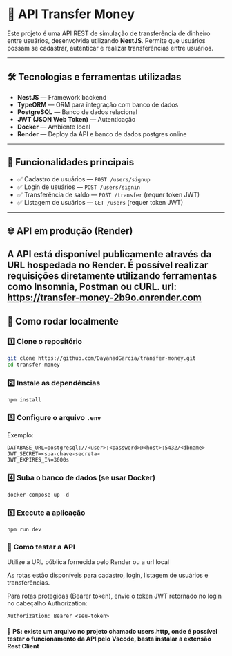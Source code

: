 # 🚀 API Transfer Money

Este projeto é uma API REST de simulação de transferência de dinheiro entre usuários, desenvolvida utilizando **NestJS**. Permite que usuários possam se cadastrar, autenticar e realizar transferências entre usuários.

---

## 🛠️ Tecnologias e ferramentas utilizadas

- **NestJS** — Framework backend
- **TypeORM** — ORM para integração com banco de dados
- **PostgreSQL** — Banco de dados relacional
- **JWT (JSON Web Token)** — Autenticação
- **Docker** — Ambiente local
- **Render** — Deploy da API e banco de dados postgres online

---

## 📜 Funcionalidades principais

- ✅ Cadastro de usuários — `POST /users/signup`
- ✅ Login de usuários — `POST /users/signin`
- ✅ Transferência de saldo — `POST /transfer` (requer token JWT)
- ✅ Listagem de usuários — `GET /users` (requer token JWT)

---

## 🌐 API em produção (Render)

A API está disponível publicamente através da URL hospedada no Render. É possível realizar requisições diretamente utilizando ferramentas como **Insomnia**, **Postman** ou **cURL**.
url: https://transfer-money-2b9o.onrender.com
---

## 🔧 Como rodar localmente

### 1️⃣ Clone o repositório
```bash
git clone https://github.com/DayanadGarcia/transfer-money.git
cd transfer-money
```

### 2️⃣ Instale as dependências

```
npm install
```

### 3️⃣ Configure o arquivo `.env`

Exemplo:

```env
DATABASE_URL=postgresql://<user>:<password>@<host>:5432/<dbname>
JWT_SECRET=<sua-chave-secreta>
JWT_EXPIRES_IN=3600s
```

### 4️⃣ Suba o banco de dados (se usar Docker)

```
docker-compose up -d
```

### 5️⃣ Execute a aplicação
```
npm run dev
```

### 🔑 Como testar a API

Utilize a URL pública fornecida pelo Render ou a url local

As rotas estão disponíveis para cadastro, login, listagem de usuários e transferências.

Para rotas protegidas (Bearer token), envie o token JWT retornado no login no cabeçalho Authorization:

```
Authorization: Bearer <seu-token>
```
#### 📌 PS: existe um arquivo no projeto chamado users.http, onde é possível testar o funcionamento da API pelo Vscode, basta instalar a extensão Rest Client



